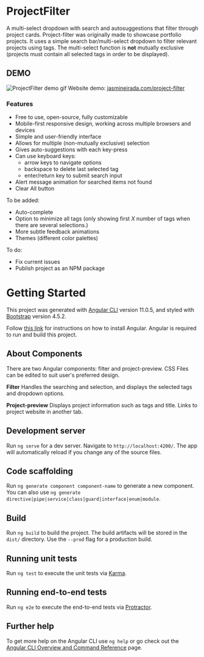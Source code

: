 # ProjectFilter
A multi-select dropdown with search and autosuggestions that filter through project cards. 
Project-filter was originally made to showcase portfolio projects. It uses a simple search bar/multi-select dropdown to filter relevant projects using tags. The multi-select function is **not** mutually exclusive (projects must contain all selected tags in order to be displayed).

## DEMO
![ProjectFilter demo gif](http://i.imgur.com/XhNWji1.gif)
Website demo: [jasmineirada.com/project-filter](https://jasmineirada.com/project-filter/)

### Features
- Free to use, open-source, fully customizable
- Mobile-first responsive design, working across multiple browsers and devices
- Simple and user-friendly interface
- Allows for multiple (non-mutually exclusive) selection
- Gives auto-suggestions with each key-press
- Can use keyboard keys:   
    - arrow keys to navigate options
    - backspace to delete last selected tag
    - enter/return key to submit search input
- Alert message animation for searched items not found
- Clear All button

To be added:
- Auto-complete
- Option to minimize all tags (only showing first *X* number of tags when there are several selections.)
- More subtle feedback animations
- Themes (different color palettes)

To do:
- Fix current issues
- Publish project as an NPM package

# Getting Started
This project was generated with [Angular CLI](https://github.com/angular/angular-cli) version 11.0.5, and styled with [Bootstrap](https://getbootstrap.com/docs/4.5/getting-started/introduction/) version 4.5.2.

Follow [this link](https://angular.io/guide/setup-local) for instructions on how to install Angular. Angular is required to run and build this project.

## About Components
There are two Angular components: filter and project-preview. CSS Files can be edited to suit user's preferred design.

**Filter**
Handles the searching and selection, and displays the selected tags and dropdown options.

**Project-preview**
Displays project information such as tags and title. Links to project website in another tab.


## Development server

Run `ng serve` for a dev server. Navigate to `http://localhost:4200/`. The app will automatically reload if you change any of the source files.

## Code scaffolding

Run `ng generate component component-name` to generate a new component. You can also use `ng generate directive|pipe|service|class|guard|interface|enum|module`.

## Build

Run `ng build` to build the project. The build artifacts will be stored in the `dist/` directory. Use the `--prod` flag for a production build.

## Running unit tests

Run `ng test` to execute the unit tests via [Karma](https://karma-runner.github.io).

## Running end-to-end tests

Run `ng e2e` to execute the end-to-end tests via [Protractor](http://www.protractortest.org/).

## Further help

To get more help on the Angular CLI use `ng help` or go check out the [Angular CLI Overview and Command Reference](https://angular.io/cli) page.

# 